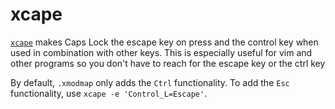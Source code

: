 # xcape

[`xcape`](https://github.com/alols/xcape) makes Caps Lock the escape key on press and the control key when used in combination with other keys. This is especially useful for vim and other programs so you don't have to reach for the escape key or the ctrl key

By default, `.xmodmap` only adds the `Ctrl` functionality. To add the `Esc` functionality, use `xcape -e 'Control_L=Escape'`.
